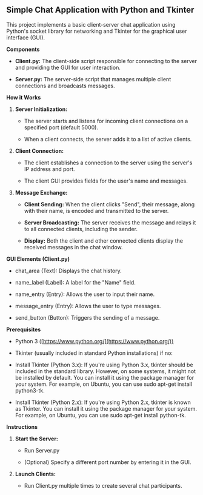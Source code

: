 **Simple Chat Application with Python and Tkinter**
-----------------------------------------------

This project implements a basic client-server chat application using Python's socket library for networking and Tkinter for the graphical user interface (GUI).

**Components**

*   **Client.py:** The client-side script responsible for connecting to the server and providing the GUI for user interaction.
    
*   **Server.py:** The server-side script that manages multiple client connections and broadcasts messages.
    

**How it Works**

1.  **Server Initialization:**
    
    *   The server starts and listens for incoming client connections on a specified port (default 5000).
        
    *   When a client connects, the server adds it to a list of active clients.
        
2.  **Client Connection:**
    
    *   The client establishes a connection to the server using the server's IP address and port.
        
    *   The client GUI provides fields for the user's name and messages.
        
3.  **Message Exchange:**
    
    *   **Client Sending:** When the client clicks "Send", their message, along with their name, is encoded and transmitted to the server.
        
    *   **Server Broadcasting:** The server receives the message and relays it to all connected clients, including the sender.
        
    *   **Display:** Both the client and other connected clients display the received messages in the chat window.
        

**GUI Elements (Client.py)**

*   chat\_area (Text): Displays the chat history.
    
*   name\_label (Label): A label for the "Name" field.
    
*   name\_entry (Entry): Allows the user to input their name.
    
*   message\_entry (Entry): Allows the user to type messages.
    
*   send\_button (Button): Triggers the sending of a message.
    

**Prerequisites**

*   Python 3 ([https://www.python.org/](https://www.python.org/))
    
*   Tkinter (usually included in standard Python installations) if no:
*   Install Tkinter (Python 3.x): If you're using Python 3.x, tkinter should be included in the standard library. However, on some systems, it might not be installed by default. You can install it using the package manager for your system. For         example, on Ubuntu, you can use sudo apt-get install python3-tk.
*   Install Tkinter (Python 2.x): If you're using Python 2.x, tkinter is known as Tkinter. You can install it using the package manager for your system. For example, on Ubuntu, you can use sudo apt-get install python-tk.


    

**Instructions**

1.  **Start the Server:**
    
    *   Run Server.py
        
    *   (Optional) Specify a different port number by entering it in the GUI.
        
2.  **Launch Clients:**
    
    *   Run Client.py multiple times to create several chat participants.
        
